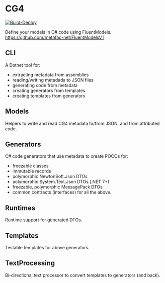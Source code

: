 # CG4

[![Build-Deploy](https://github.com/metafac-net/CG4/actions/workflows/dotnet.yml/badge.svg?branch=main)](https://github.com/metafac-net/CG4/actions/workflows/dotnet.yml)

Define your models in C# code using FluentModels.
https://github.com/metafac-net/FluentModelsV1

## CLI
A Dotnet tool for:
- extracting metadata from assemblies
- reading/writing metadada to JSON files
- generating code from metadata
- creating generators from templates
- creating templates from generators

## Models
Helpers to write and read CG4 metadata to/from JSON, and from attributed code.

## Generators
C# code generators that use metadata to create POCOs for:
- freezable classes
- immutable records
- polymorphic NewtonSoft.Json DTOs
- polymorphic System.Text.Json DTOs (.NET 7+)
- freezable, polymorphic MessagePack DTOs
- common contracts (interfaces) for all the above.

## Runtimes
Runtime support for generated DTOs.

## Templates
Testable templates for above generators.

## TextProcessing
Bi-directional text processor to convert templates to generators (and back).
